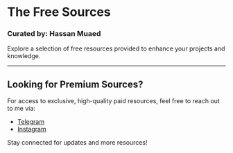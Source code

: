 # The Free Sources

### Curated by: Hassan Muaed

Explore a selection of free resources provided to enhance your projects and knowledge.  

---

## Looking for Premium Sources?  
For access to exclusive, high-quality paid resources, feel free to reach out to me via:  
- [Telegram](https://t.me/zzzzd)  
- [Instagram](https://www.instagram.com/tv1j)  

Stay connected for updates and more resources!  
